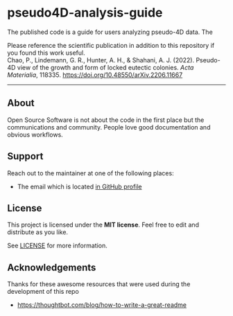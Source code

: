 # pseudo4D-analysis-guide

The published code is a guide for users analyzing pseudo-4D data. The 

Please reference the scientific publication in addition to this repository if you found this work useful.  
Chao, P., Lindemann, G. R., Hunter, A. H., & Shahani, A. J. (2022). Pseudo-4D view of the growth and form of locked eutectic colonies. *Acta Materialia*, 118335. https://doi.org/10.48550/arXiv.2206.11667

---

## About

Open Source Software is not about the code in the first place but the communications and community. People love good documentation and obvious workflows. 

## Support

Reach out to the maintainer at one of the following places:

- The email which is located [in GitHub profile](https://github.com/pauliechao)

## License

This project is licensed under the **MIT license**. Feel free to edit and distribute as you like.

See [LICENSE](LICENSE) for more information.

## Acknowledgements

Thanks for these awesome resources that were used during the development of this repo

- <https://thoughtbot.com/blog/how-to-write-a-great-readme>
